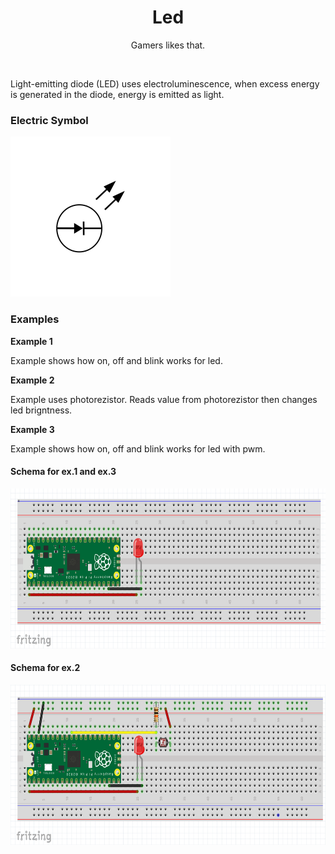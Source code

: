 <div align="center">
  <h1> Led </h1>
  <p> Gamers likes that. </p>
</div>  
<br/>

Light-emitting diode (LED) uses electroluminescence, when excess energy is generated in the diode, energy is emitted as light.

### Electric Symbol

<img src="https://github.com/psp515/MicroPico/blob/led/images/led/led_symbol.png" alt="symbol" height=256/>

### Examples

**Example 1**

Example shows how on, off and blink works for led.

**Example 2**

Example uses photorezistor. Reads value from photorezistor then changes led brigntness.

**Example 3**

Example shows how on, off and blink works for led with pwm.

#### Schema for ex.1 and ex.3
<img src="https://github.com/psp515/MicroPico/blob/main/images/led/ex1ex3_schema.png" alt="symbol" height=256/>

#### Schema for ex.2
<img src="https://github.com/psp515/MicroPico/blob/main/images/led/ex2_schema.png" alt="symbol" height=256/>

